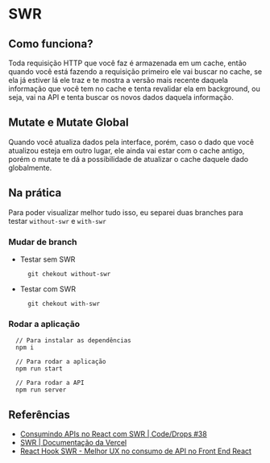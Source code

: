 # SWR

## Como funciona?

Toda requisição HTTP que você faz é armazenada em um cache, então quando você está fazendo a requisição primeiro ele vai buscar no cache, se ela já estiver lá ele traz e te mostra a versão mais recente daquela informação que você tem no cache e tenta revalidar ela em background, ou seja, vai na API e tenta buscar os novos dados daquela informação.

## Mutate e Mutate Global

Quando você atualiza dados pela interface, porém, caso o dado que você atualizou esteja em outro lugar, ele ainda vai estar com o cache antigo, porém o mutate te dá a possibilidade de atualizar o cache daquele dado globalmente.

## Na prática

Para poder visualizar melhor tudo isso, eu separei duas branches para testar `without-swr` e `with-swr`

### Mudar de branch

- Testar sem SWR
  ```
    git chekout without-swr
  ```
- Testar com SWR
  ```
    git chekout with-swr
  ```

### Rodar a aplicação

```
  // Para instalar as dependências
  npm i
  
  // Para rodar a aplicação
  npm run start

  // Para rodar a API
  npm run server
```

## Referências

- <a href="https://youtu.be/Pbs1VIwPoRA" target="_blank">Consumindo APIs no React com SWR | Code/Drops #38</a>
- <a href="https://swr.vercel.app/" target="_blank">SWR | Documentação da Vercel</a>
- <a href="https://blog.rocketseat.com.br/react-hook-swr-melhor-ux-no-consumo-de-api-no-front-end-react/" target="_blank">React Hook SWR - Melhor UX no consumo de API no Front End React</a>
